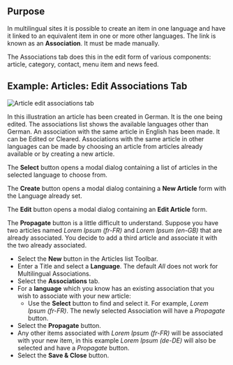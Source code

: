 <!-- Filename: Help4.x:Edit_Associations / Display title: Edit Associations -->

## Purpose

In multilingual sites it is possible to create an item in one language and
have it linked to an equivalent item in one or more other languages. The link
is known as an **Association**. It must be made manually.

The Associations tab does this in the edit form of various components: article,
category, contact, menu item and news feed.

## Example: Articles: Edit Associations Tab

![Article edit associations tab](../../../en/images/common-elements/articles-edit-association-tab.png "")

In this illustration an article has been created in German. It is the one being
edited. The associations list shows the available languages other than German.
An association with the same article in English has been made. It can be Edited
or Cleared. Associations with the same article in other languages can be made
by choosing an article from articles already available or by creating a new
article.

The **Select** button opens a modal dialog containing a list of articles in the
selected language to choose from.

The **Create** button opens a modal dialog containing a **New Article** form with the
Language already set.

The **Edit** button opens a modal dialog containing an **Edit Article** form.

The **Propagate** button is a little difficult to understand. Suppose you have
two articles named *Lorem Ipsum (fr-FR)* and *Lorem Ipsum (en-GB)* that are
already associated. You decide to add a third article and associate it with the
two already associated.

* Select the **New** button in the Articles list Toolbar.
* Enter a Title and select a **Language**. The default *All* does not work for
    Multilingual Associations.
* Select the **Associations** tab.
* For a **language** which you know has an existing association that you wish
    to associate with your new article:
    * Use the **Select** button to find and select it. For example,
    *Lorem Ipsum (fr-FR)*. The newly selected Association will have a
    *Propagate* button.
* Select the **Propagate** button.
* Any other items associated with *Lorem Ipsum (fr-FR)* will be associated with
    your new item, in this example *Lorem Ipsum (de-DE)* will also be selected
    and have a *Propagate* button.
* Select the **Save & Close** button.


